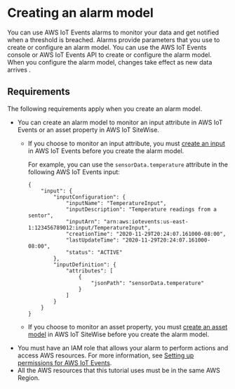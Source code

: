 # Creating an alarm model<a name="create-alarm-model"></a>

You can use AWS IoT Events alarms to monitor your data and get notified when a threshold is breached\. Alarms provide parameters that you use to create or configure an alarm model\. You can use the AWS IoT Events console or AWS IoT Events API to create or configure the alarm model\. When you configure the alarm model, changes take effect as new data arrives \.

## Requirements<a name="create-alarm-model-requirements"></a>

The following requirements apply when you create an alarm model\.
+ You can create an alarm model to monitor an input attribute in AWS IoT Events or an asset property in AWS IoT SiteWise\.
  + If you choose to monitor an input attribute, you must [create an input](https://docs.aws.amazon.com/iotevents/latest/developerguide/iotevents-detector-input.html) in AWS IoT Events before you create the alarm model\.

    For example, you can use the `sensorData.temperature` attribute in the following AWS IoT Events input:

    ```
    {
        "input": {
            "inputConfiguration": {
                "inputName": "TemperatureInput",
                "inputDescription": "Temperature readings from a sentor",
                "inputArn": "arn:aws:iotevents:us-east-1:123456789012:input/TemperatureInput",
                "creationTime": "2020-11-29T20:24:07.161000-08:00",
                "lastUpdateTime": "2020-11-29T20:24:07.161000-08:00",
                "status": "ACTIVE"
            },
            "inputDefinition": {
                "attributes": [
                    {
                        "jsonPath": "sensorData.temperature"
                    }
                ]
            }
        }
    }
    ```
  + If you choose to monitor an asset property, you must [create an asset model](https://docs.aws.amazon.com/iot-sitewise/latest/userguide/create-asset-models.html) in AWS IoT SiteWise before you create the alarm model\.
+ You must have an IAM role that allows your alarm to perform actions and access AWS resources\. For more information, see [Setting up permissions for AWS IoT Events](https://docs.aws.amazon.com/iotevents/latest/developerguide/iotevents-start.html)\.
+ All the AWS resources that this tutorial uses must be in the same AWS Region\.